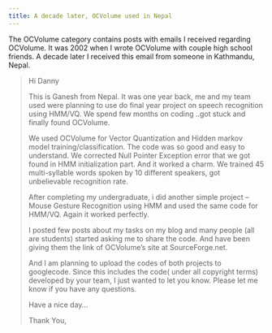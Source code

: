 ```yaml
---
title: A decade later, OCVolume used in Nepal
---
```

The OCVolume category contains posts with emails I received regarding OCVolume.
It was 2002 when I wrote OCVolume with couple high school friends. A decade
later I received this email from someone in Kathmandu, Nepal.

> Hi Danny
> 
> This is Ganesh from Nepal. It was one year back, me and my team used were
  planning to use do final year project on speech recognition using HMM/VQ. We
  spend few months on coding ..got stuck and finally found OCVolume.
> 
> We used OCVolume for Vector Quantization and Hidden markov model
  training/classification. The code was so good and easy to understand.  We
  corrected Null Pointer Exception error that we got found in HMM initialization
  part. And it worked a charm. We trained 45 multi-syllable words spoken by 10
  different speakers, got unbelievable recognition rate.
> 
> After completing my undergraduate, i did another simple project – Mouse
  Gesture Recognition using HMM and used the same code for HMM/VQ. Again it
  worked perfectly.
> 
> I posted few posts about my tasks on my blog and many people (all are
  students) started asking me to share the code. And have been giving them the
  link  of OCVolume’s site at SourceForge.net.
> 
> And I am planning to upload the codes of both projects to googlecode. Since
  this includes the code( under all copyright terms)  developed by your team, I
  just wanted to let you know.  Please let me know if you have any questions.
> 
> Have a nice day…
> 
> Thank You,
